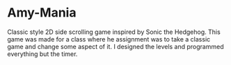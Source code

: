 # Amy-Mania
Classic style 2D side scrolling game inspired by Sonic the Hedgehog. 
This game was made for a class where he assignment was to take a classic game and change some aspect of it.
I designed the levels and programmed everything but the timer.

